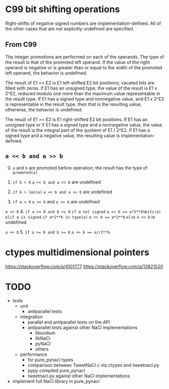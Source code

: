 C99 bit shifting operations
===========================

Right-shifts of negative signed numbers are implementation-defined. All of the
other cases that are not explicitly undefined are specified.

From C99
--------

The integer promotions are performed on each of the operands. The
type of the result is that of the promoted left operand. If the value of the
right operand is negative or is greater than or equal to the width of the
promoted left operand, the behavior is undefined.

The result of E1 << E2 is E1 left-shifted E2 bit positions; vacated bits are
filled with zeros. If E1 has an unsigned type, the value of the result is E1 x
2^E2, reduced modulo one more than the maximum value representable in the
result type. If E1 has a signed type and nonnegative value, and E1 x 2^E2 is
representable in the result type, then that is the resulting value; otherwise,
the behavior is undefined.

The result of E1 >> E2 is E1 right-shifted E2 bit positions. If E1 has an
unsigned type or if E1 has a signed type and a nonnegative value, the value of
the result is the integral part of the quotient of E1 / 2^E2. If E1 has a
signed type and a negative value, the resulting value is
implementation-defined.

`a << b and a >> b`
-------------------

0. `a` and `b` are promoted before operation; the result has the type of
`promoted(a)`

1. `if b < 0`
  `a << b and a >> b` are undefined

2. `if b > len(a)`
  `a << b and a >> b` are undefined

3. `if a < 0`
  `a << b` and `a >> b` are undefined

`a << b`
4. `if a >= 0 and b >= 0`
  `if a not signed`
    `a << b == a*2**b%bits(a)`
  `elif a is signed`
    `if a*2**b in type(a)`
      `a << b == a*2**b`
    `else`
      `a << b` is undefined

`a >> b`
5. `if a >= 0 and b >= 0`
  `a >> b == a//2**b`


ctypes multidimensional pointers
================================

https://stackoverflow.com/a/4101777
https://stackoverflow.com/a/13821520


TODO
====

- tests
  - unit
    - antiparallel tests
  - integration
    - parallel and antiparallel tests on the API
    - antiparallel tests against other NaCl implementations
      - libsodium
      - libNaCl
      - pyNaCl
      - others
  - performance
    - for pure_pynacl types
    - comparison between TweetNaCl.c via ctypes and tweetnacl.py
    - pypy compiled pure_pynacl
    - tweetnacl.py against other NaCl implementations
- implement full NaCl library in pure_pynacl
